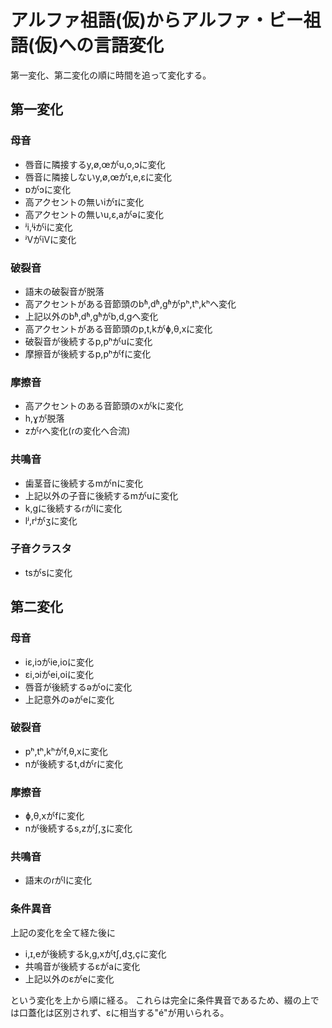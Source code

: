 # アルファ祖語(仮)からアルファ・ビー祖語(仮)への言語変化
第一変化、第二変化の順に時間を追って変化する。

## 第一変化

### 母音

* 唇音に隣接するy,ø,œがu,o,ɔに変化
* 唇音に隣接しないy,ø,œがɪ,e,ɛに変化
* ɒがɔに変化
* 高アクセントの無いiがɪに変化
* 高アクセントの無いu,ɛ,aがəに変化
* ʲi,ʲɨがiに変化
* ʲVがiVに変化

### 破裂音

* 語末の破裂音が脱落
* 高アクセントがある音節頭のbʱ,dʱ,gʱがpʰ,tʰ,kʰへ変化
* 上記以外のbʱ,dʱ,gʱがb,d,gへ変化
* 高アクセントがある音節頭のp,t,kがɸ,θ,xに変化
* 破裂音が後続するp,pʰがuに変化
* 摩擦音が後続するp,pʰがfに変化

### 摩擦音

* 高アクセントのある音節頭のxがkに変化
* h,ɣが脱落
* zがɾへ変化(ɾの変化へ合流)

### 共鳴音

* 歯茎音に後続するmがnに変化
* 上記以外の子音に後続するmがuに変化
* k,gに後続するɾがlに変化
* lʲ,rʲがʒに変化

### 子音クラスタ

* tsがsに変化

## 第二変化

### 母音

* iɛ,iɔがie,ioに変化
* ɛi,ɔiがei,oiに変化
* 唇音が後続するəがoに変化
* 上記意外のəがeに変化

### 破裂音

* pʰ,tʰ,kʰがf,θ,xに変化
* nが後続するt,dがɾに変化

### 摩擦音

* ɸ,θ,xがfに変化
* nが後続するs,zがʃ,ʒに変化

### 共鳴音

* 語末のɾがlに変化

### 条件異音

上記の変化を全て経た後に
* i,ɪ,eが後続するk,g,xがtʃ,dʒ,çに変化
* 共鳴音が後続するɛがaに変化
* 上記以外のɛがeに変化

という変化を上から順に経る。
これらは完全に条件異音であるため、綴の上では口蓋化は区別されず、ɛに相当する"é"が用いられる。
